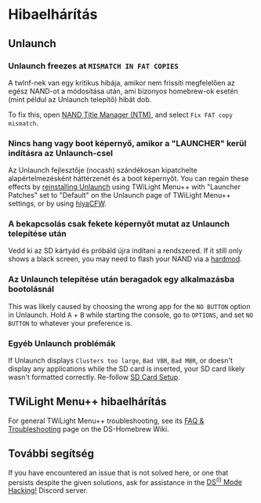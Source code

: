# Hibaelhárítás

## Unlaunch

### Unlaunch freezes at `MISMATCH IN FAT COPIES`

A twlnf-nek van egy kritikus hibája, amikor nem frissíti megfelelően az egész NAND-ot a módosítása után, ami bizonyos homebrew-ok esetén (mint példul az Unlaunch telepítő) hibát dob.

To fix this, open [NAND Title Manager (NTM)](https://github.com/Epicpkmn11/NTM/releases), and select `Fix FAT copy mismatch`.

### Nincs hang vagy boot képernyő, amikor a "LAUNCHER" kerül indításra az Unlaunch-csel

Az Unlaunch fejlesztője (nocash) szándékosan kipatchelte alapértelmezésként háttérzenét és a boot képernyőt. You can regain these effects by [reinstalling Unlaunch](installing-unlaunch.html) using TWiLight Menu++ with "Launcher Patches" set to "Default" on the Unlaunch page of TWiLight Menu++ settings, or by using [hiyaCFW](https://wiki.ds-homebrew.com/hiyacfw/installing).

### A bekapcsolás csak fekete képernyőt mutat az Unlaunch telepítése után

Vedd ki az SD kártyád és próbáld újra indítani a rendszered. If it still only shows a black screen, you may need to flash your NAND via a [hardmod](https://wiki.ds-homebrew.com/ds-index/hardmod).

### Az Unlaunch telepítése után beragadok egy alkalmazásba bootolásnál

This was likely caused by choosing the wrong app for the `NO BUTTON` option in Unlaunch. Hold <kbd class="face">A</kbd> + <kbd class="face">B</kbd> while starting the console, go to `OPTIONS`, and set `NO BUTTON` to whatever your preference is.

### Egyéb Unlaunch problémák

If Unlaunch displays `Clusters too large`, `Bad VBR`, `Bad MBR`, or doesn't display any applications while the SD card is inserted, your SD card likely wasn't formatted correctly. Re-follow [SD Card Setup](sd-card-setup.html).

## TWiLight Menu++ hibaelhárítás

For general TWiLight Menu++ troubleshooting, see its [FAQ & Troubleshooting](https://wiki.ds-homebrew.com/twilightmenu/faq) page on the DS-Homebrew Wiki.

## További segítség

If you have encountered an issue that is not solved here, or one that persists despite the given solutions, ask for assistance in the [DS<sup>(i)</sup> Mode Hacking!](https://discord.gg/fCzqcWteC4) Discord server.
